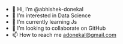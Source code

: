 - 👋 Hi, I’m @abhishek-donekal
- 👀 I’m interested in Data Science
- 🌱 I’m currently learning Js
- 💞️ I’m looking to collaborate on GitHub
- 📫 How to reach me adonekal@gmail.com

<!---
abhishek-donekal/abhishek-donekal is a ✨ special ✨ repository because its `README.md` (this file) appears on your GitHub profile.
You can click the Preview link to take a look at your changes.
--->
